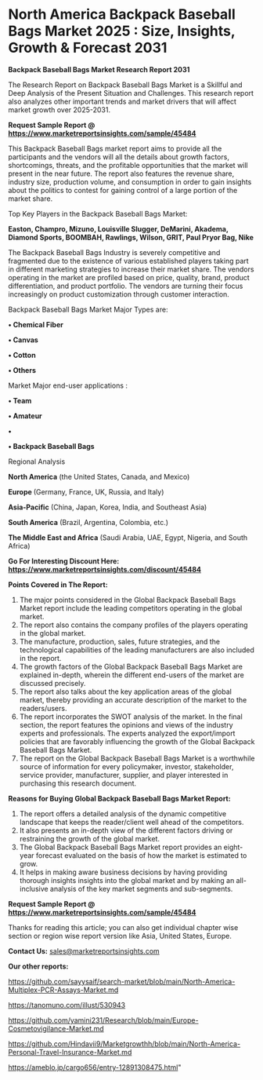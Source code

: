 # North America Backpack Baseball Bags Market 2025 : Size, Insights, Growth & Forecast 2031

<strong>Backpack Baseball Bags Market Research Report 2031</strong>

The Research Report on Backpack Baseball Bags Market is a Skillful and Deep Analysis of the Present Situation and Challenges. This research report also analyzes other important trends and market drivers that will affect market growth over 2025-2031.

<strong>Request Sample Report @ <a href=https://www.marketreportsinsights.com/sample/45484>https://www.marketreportsinsights.com/sample/45484</a></strong>

This Backpack Baseball Bags market report aims to provide all the participants and the vendors will all the details about growth factors, shortcomings, threats, and the profitable opportunities that the market will present in the near future. The report also features the revenue share, industry size, production volume, and consumption in order to gain insights about the politics to contest for gaining control of a large portion of the market share.

Top Key Players in the Backpack Baseball Bags Market:

<strong>Easton, Champro, Mizuno, Louisville Slugger, DeMarini, Akadema, Diamond Sports, BOOMBAH, Rawlings, Wilson, GRIT, Paul Pryor Bag, Nike</strong>

The Backpack Baseball Bags Industry is severely competitive and fragmented due to the existence of various established players taking part in different marketing strategies to increase their market share. The vendors operating in the market are profiled based on price, quality, brand, product differentiation, and product portfolio. The vendors are turning their focus increasingly on product customization through customer interaction.

Backpack Baseball Bags Market Major Types are:

<strong>•  Chemical Fiber

•  Canvas

•  Cotton

•  Others</strong>

Market Major end-user applications :

<strong>•  Team

•  Amateur

•  

•  Backpack Baseball Bags</strong>

Regional Analysis

</u><strong><b>North America</b></strong> (the United States, Canada, and Mexico)

<strong><b>Europe </b></strong>(Germany, France, UK, Russia, and Italy)

<strong><b>Asia-Pacific</b></strong> (China, Japan, Korea, India, and Southeast Asia)

<strong><b>South America</b></strong> (Brazil, Argentina, Colombia, etc.)

<strong><b>The Middle East and Africa</b></strong> (Saudi Arabia, UAE, Egypt, Nigeria, and South Africa)

<strong>Go For Interesting Discount Here: <a href=https://www.marketreportsinsights.com/discount/45484>https://www.marketreportsinsights.com/discount/45484</a></strong>

<strong>Points Covered in The Report:</strong>
<ol>
  <li>The major points considered in the Global Backpack Baseball Bags Market report include the leading competitors operating in the global market.</li>
  <li>The report also contains the company profiles of the players operating in the global market.</li>
  <li>The manufacture, production, sales, future strategies, and the technological capabilities of the leading manufacturers are also included in the report.</li>
  <li>The growth factors of the Global Backpack Baseball Bags Market are explained in-depth, wherein the different end-users of the market are discussed precisely.</li>
  <li>The report also talks about the key application areas of the global market, thereby providing an accurate description of the market to the readers/users.</li>
  <li>The report incorporates the SWOT analysis of the market. In the final section, the report features the opinions and views of the industry experts and professionals. The experts analyzed the export/import policies that are favorably influencing the growth of the Global Backpack Baseball Bags Market.</li>
  <li>The report on the Global Backpack Baseball Bags Market is a worthwhile source of information for every policymaker, investor, stakeholder, service provider, manufacturer, supplier, and player interested in purchasing this research document.</li>
</ol>
<strong>Reasons for Buying Global Backpack Baseball Bags Market Report:</strong>

<ol>
  <li>The report offers a detailed analysis of the dynamic competitive landscape that keeps the reader/client well ahead of the competitors.</li>
  <li>It also presents an in-depth view of the different factors driving or restraining the growth of the global market.</li>
  <li>The Global Backpack Baseball Bags Market report provides an eight-year forecast evaluated on the basis of how the market is estimated to grow.</li>
  <li>It helps in making aware business decisions by having providing thorough insights insights into the global market and by making an all-inclusive analysis of the key market segments and sub-segments.</li>
</ol>
<strong>Request Sample Report @ <a href=https://www.marketreportsinsights.com/sample/45484>https://www.marketreportsinsights.com/sample/45484</a></strong>


Thanks for reading this article; you can also get individual chapter wise section or region wise report version like Asia, United States, Europe.

<strong>Contact Us:</strong>
sales@marketreportsinsights.com

<strong>Our other reports:</strong>

<a href=https://github.com/sayysaif/search-market/blob/main/North-America-Multiplex-PCR-Assays-Market.md>https://github.com/sayysaif/search-market/blob/main/North-America-Multiplex-PCR-Assays-Market.md</a>

<a href=https://tanomuno.com/illust/530943>https://tanomuno.com/illust/530943</a>

<a href=https://github.com/yamini231/Research/blob/main/Europe-Cosmetovigilance-Market.md>https://github.com/yamini231/Research/blob/main/Europe-Cosmetovigilance-Market.md</a>

<a href=https://github.com/Hindavii9/Marketgrowthh/blob/main/North-America-Personal-Travel-Insurance-Market.md>https://github.com/Hindavii9/Marketgrowthh/blob/main/North-America-Personal-Travel-Insurance-Market.md</a>

<a href=https://ameblo.jp/cargo656/entry-12891308475.html>https://ameblo.jp/cargo656/entry-12891308475.html</a>"
